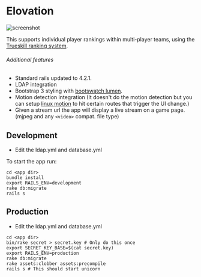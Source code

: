 Elovation
===========================

![screenshot](http://i.imgur.com/wpGWlsi.png)

This supports individual player rankings within multi-player teams, using the [Trueskill ranking system](http://research.microsoft.com/en-us/projects/trueskill/).

###### Additional features

* Standard rails updated to 4.2.1.
* LDAP integration
* Bootstrap 3 styling with [bootswatch lumen](https://bootswatch.com/lumen/).
* Motion detection integration (It doesn't do the motion detection but you can setup [linux motion](http://www.lavrsen.dk/foswiki/bin/view/Motion/WebHome) to hit certain routes that trigger the UI change.)
* Given a stream url the app will display a live stream on a game page. (mjpeg and any `<video>` compat. file type)

Development
---------------------------

 * Edit the ldap.yml and database.yml 

To start the app run:

```
cd <app dir>
bundle install
export RAILS_ENV=development
rake db:migrate
rails s
```

Production
---------------------------

 * Edit the ldap.yml and database.yml 

```
cd <app dir>
bin/rake secret > secret.key # Only do this once
export SECRET_KEY_BASE=$(cat secret.key)
export RAILS_ENV=production
rake db:migrate
rake assets:clobber assets:precompile
rails s # This should start unicorn
```
